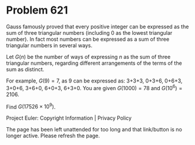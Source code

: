 #   Problem 621

   Gauss famously proved that every positive integer can be expressed as the
   sum of three triangular numbers (including 0 as the lowest triangular
   number). In fact most numbers can be expressed as a sum of three
   triangular numbers in several ways.

   Let $G(n)$ be the number of ways of expressing $n$ as the sum of three
   triangular numbers, regarding different arrangements of the terms of the
   sum as distinct.

   For example, $G(9) = 7$, as 9 can be expressed as: 3+3+3, 0+3+6, 0+6+3,
   3+0+6, 3+6+0, 6+0+3, 6+3+0.
   You are given $G(1000) = 78$ and $G(10^6) = 2106$.

   Find $G(17 526 \times 10^9)$.

   Project Euler: Copyright Information | Privacy Policy

   The page has been left unattended for too long and that link/button is no
   longer active. Please refresh the page.
